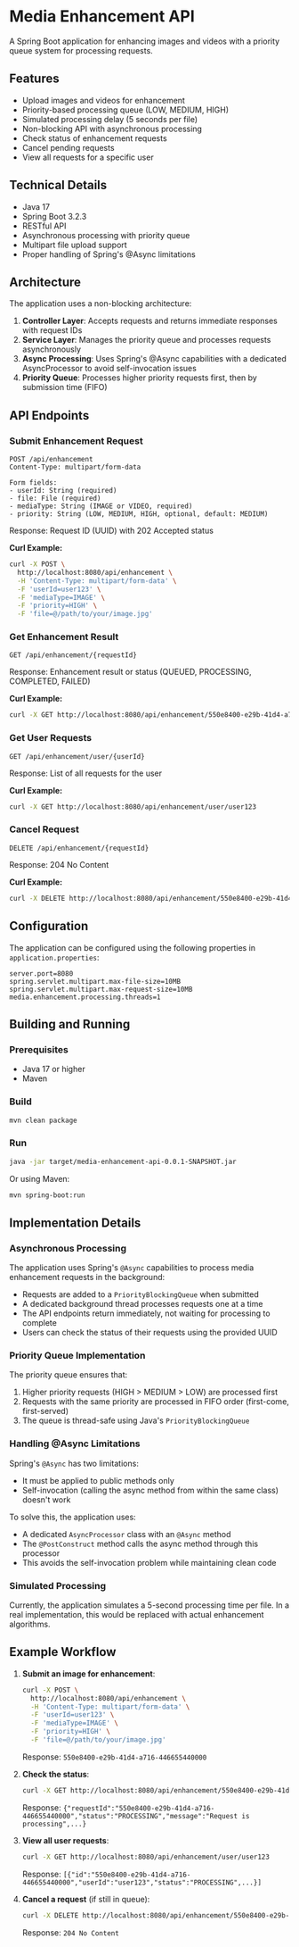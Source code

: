 # Media Enhancement API

A Spring Boot application for enhancing images and videos with a priority queue system for processing requests.

## Features

- Upload images and videos for enhancement
- Priority-based processing queue (LOW, MEDIUM, HIGH)
- Simulated processing delay (5 seconds per file)
- Non-blocking API with asynchronous processing
- Check status of enhancement requests
- Cancel pending requests
- View all requests for a specific user

## Technical Details

- Java 17
- Spring Boot 3.2.3
- RESTful API
- Asynchronous processing with priority queue
- Multipart file upload support
- Proper handling of Spring's @Async limitations

## Architecture

The application uses a non-blocking architecture:

1. **Controller Layer**: Accepts requests and returns immediate responses with request IDs
2. **Service Layer**: Manages the priority queue and processes requests asynchronously
3. **Async Processing**: Uses Spring's @Async capabilities with a dedicated AsyncProcessor to avoid self-invocation issues
4. **Priority Queue**: Processes higher priority requests first, then by submission time (FIFO)

## API Endpoints

### Submit Enhancement Request

```
POST /api/enhancement
Content-Type: multipart/form-data

Form fields:
- userId: String (required)
- file: File (required)
- mediaType: String (IMAGE or VIDEO, required)
- priority: String (LOW, MEDIUM, HIGH, optional, default: MEDIUM)
```

Response: Request ID (UUID) with 202 Accepted status

**Curl Example:**
```bash
curl -X POST \
  http://localhost:8080/api/enhancement \
  -H 'Content-Type: multipart/form-data' \
  -F 'userId=user123' \
  -F 'mediaType=IMAGE' \
  -F 'priority=HIGH' \
  -F 'file=@/path/to/your/image.jpg'
```

### Get Enhancement Result

```
GET /api/enhancement/{requestId}
```

Response: Enhancement result or status (QUEUED, PROCESSING, COMPLETED, FAILED)

**Curl Example:**
```bash
curl -X GET http://localhost:8080/api/enhancement/550e8400-e29b-41d4-a716-446655440000
```

### Get User Requests

```
GET /api/enhancement/user/{userId}
```

Response: List of all requests for the user

**Curl Example:**
```bash
curl -X GET http://localhost:8080/api/enhancement/user/user123
```

### Cancel Request

```
DELETE /api/enhancement/{requestId}
```

Response: 204 No Content

**Curl Example:**
```bash
curl -X DELETE http://localhost:8080/api/enhancement/550e8400-e29b-41d4-a716-446655440000
```

## Configuration

The application can be configured using the following properties in `application.properties`:

```
server.port=8080
spring.servlet.multipart.max-file-size=10MB
spring.servlet.multipart.max-request-size=10MB
media.enhancement.processing.threads=1
```

## Building and Running

### Prerequisites

- Java 17 or higher
- Maven

### Build

```bash
mvn clean package
```

### Run

```bash
java -jar target/media-enhancement-api-0.0.1-SNAPSHOT.jar
```

Or using Maven:

```bash
mvn spring-boot:run
```

## Implementation Details

### Asynchronous Processing

The application uses Spring's `@Async` capabilities to process media enhancement requests in the background:

- Requests are added to a `PriorityBlockingQueue` when submitted
- A dedicated background thread processes requests one at a time
- The API endpoints return immediately, not waiting for processing to complete
- Users can check the status of their requests using the provided UUID

### Priority Queue Implementation

The priority queue ensures that:

1. Higher priority requests (HIGH > MEDIUM > LOW) are processed first
2. Requests with the same priority are processed in FIFO order (first-come, first-served)
3. The queue is thread-safe using Java's `PriorityBlockingQueue`

### Handling @Async Limitations

Spring's `@Async` has two limitations:
- It must be applied to public methods only
- Self-invocation (calling the async method from within the same class) doesn't work

To solve this, the application uses:
- A dedicated `AsyncProcessor` class with an `@Async` method
- The `@PostConstruct` method calls the async method through this processor
- This avoids the self-invocation problem while maintaining clean code

### Simulated Processing

Currently, the application simulates a 5-second processing time per file. In a real implementation, this would be replaced with actual enhancement algorithms.

## Example Workflow

1. **Submit an image for enhancement**:
   ```bash
   curl -X POST \
     http://localhost:8080/api/enhancement \
     -H 'Content-Type: multipart/form-data' \
     -F 'userId=user123' \
     -F 'mediaType=IMAGE' \
     -F 'priority=HIGH' \
     -F 'file=@/path/to/your/image.jpg'
   ```
   Response: `550e8400-e29b-41d4-a716-446655440000`

2. **Check the status**:
   ```bash
   curl -X GET http://localhost:8080/api/enhancement/550e8400-e29b-41d4-a716-446655440000
   ```
   Response: `{"requestId":"550e8400-e29b-41d4-a716-446655440000","status":"PROCESSING","message":"Request is processing",...}`

3. **View all user requests**:
   ```bash
   curl -X GET http://localhost:8080/api/enhancement/user/user123
   ```
   Response: `[{"id":"550e8400-e29b-41d4-a716-446655440000","userId":"user123","status":"PROCESSING",...}]`

4. **Cancel a request** (if still in queue):
   ```bash
   curl -X DELETE http://localhost:8080/api/enhancement/550e8400-e29b-41d4-a716-446655440000
   ```
   Response: `204 No Content` 